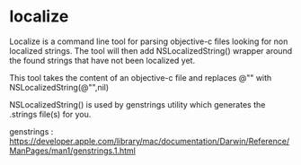 localize
========

Localize is a command line tool for parsing objective-c files looking for non localized strings. The tool will then add NSLocalizedString() wrapper around the found strings that have not been localized yet.

This tool takes the content of an objective-c file and replaces @"" with NSLocalizedString(@"",nil)

NSLocalizedString() is used by genstrings utility which generates the .strings file(s) for you.

genstrings : https://developer.apple.com/library/mac/documentation/Darwin/Reference/ManPages/man1/genstrings.1.html 
